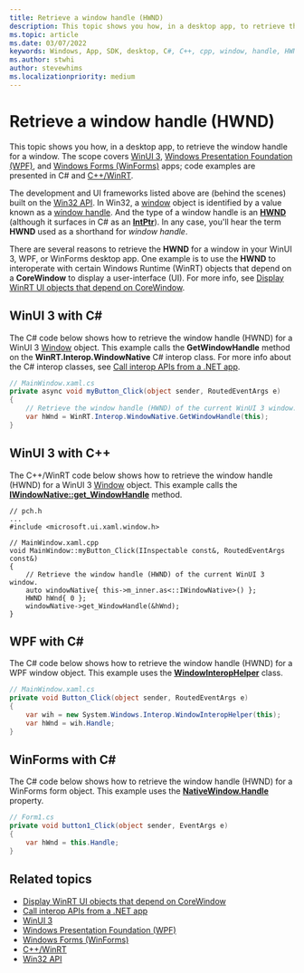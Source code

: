```yaml
---
title: Retrieve a window handle (HWND)
description: This topic shows you how, in a desktop app, to retrieve the window handle for a window.
ms.topic: article
ms.date: 03/07/2022
keywords: Windows, App, SDK, desktop, C#, C++, cpp, window, handle, HWND, WinUI
ms.author: stwhi
author: stevewhims
ms.localizationpriority: medium
---
```


# Retrieve a window handle (HWND)

This topic shows you how, in a desktop app, to retrieve the window handle for a window. The scope covers [WinUI 3](../../winui/winui3/index.md), [Windows Presentation Foundation (WPF)](/dotnet/desktop/wpf/), and [Windows Forms (WinForms)](/dotnet/desktop/winforms/) apps; code examples are presented in C# and [C++/WinRT](/windows/uwp/cpp-and-winrt-apis/).

The development and UI frameworks listed above are (behind the scenes) built on the [Win32 API](/windows/win32/). In Win32, a [window](/windows/win32/winmsg/about-windows) object is identified by a value known as a [window handle](/windows/win32/winmsg/about-windows#window-handle). And the type of a window handle is an **[HWND](/windows/win32/winprog/windows-data-types)** (although it surfaces in C# as an [**IntPtr**](/dotnet/api/system.intptr)). In any case, you'll hear the term **HWND** used as a shorthand for *window handle*.

There are several reasons to retrieve the **HWND** for a window in your WinUI 3, WPF, or WinForms desktop app. One example is to use the **HWND** to interoperate with certain Windows Runtime (WinRT) objects that depend on a **CoreWindow** to display a user-interface (UI). For more info, see [Display WinRT UI objects that depend on CoreWindow](./display-ui-objects.md).

## WinUI 3 with C#

The C# code below shows how to retrieve the window handle (HWND) for a WinUI 3 [Window](/windows/windows-app-sdk/api/winrt/microsoft.ui.xaml.window) object. This example calls the **GetWindowHandle** method on the **WinRT.Interop.WindowNative** C# interop class. For more info about the C# interop classes, see [Call interop APIs from a .NET app](../../desktop/modernize/winrt-com-interop-csharp.md).

```csharp
// MainWindow.xaml.cs
private async void myButton_Click(object sender, RoutedEventArgs e)
{
    // Retrieve the window handle (HWND) of the current WinUI 3 window.
    var hWnd = WinRT.Interop.WindowNative.GetWindowHandle(this);
}
```

## WinUI 3 with C++

The C++/WinRT code below shows how to retrieve the window handle (HWND) for a WinUI 3 [Window](/windows/windows-app-sdk/api/winrt/microsoft.ui.xaml.window) object. This example calls the [**IWindowNative::get_WindowHandle**](/windows/windows-app-sdk/api/win32/microsoft.ui.xaml.window/nf-microsoft-ui-xaml-window-iwindownative-get_windowhandle) method.

```cppwinrt
// pch.h
...
#include <microsoft.ui.xaml.window.h>

// MainWindow.xaml.cpp
void MainWindow::myButton_Click(IInspectable const&, RoutedEventArgs const&)
{
    // Retrieve the window handle (HWND) of the current WinUI 3 window.
    auto windowNative{ this->m_inner.as<::IWindowNative>() };
    HWND hWnd{ 0 };
    windowNative->get_WindowHandle(&hWnd);
}
```

## WPF with C#

The C# code below shows how to retrieve the window handle (HWND) for a WPF window object. This example uses the [**WindowInteropHelper**](/dotnet/api/system.windows.interop.windowinterophelper) class.

```csharp
// MainWindow.xaml.cs
private void Button_Click(object sender, RoutedEventArgs e)
{
    var wih = new System.Windows.Interop.WindowInteropHelper(this);
    var hWnd = wih.Handle;
}
```

## WinForms with C#

The C# code below shows how to retrieve the window handle (HWND) for a WinForms form object. This example uses the [**NativeWindow.Handle**](/dotnet/api/system.windows.forms.nativewindow.handle) property.

```csharp
// Form1.cs
private void button1_Click(object sender, EventArgs e)
{
    var hWnd = this.Handle;
}
```

## Related topics

* [Display WinRT UI objects that depend on CoreWindow](./display-ui-objects.md)
* [Call interop APIs from a .NET app](../../desktop/modernize/winrt-com-interop-csharp.md)
* [WinUI 3](../../winui/winui3/index.md)
* [Windows Presentation Foundation (WPF)](/dotnet/desktop/wpf/)
* [Windows Forms (WinForms)](/dotnet/desktop/winforms/)
* [C++/WinRT](/windows/uwp/cpp-and-winrt-apis/)
* [Win32 API](/windows/win32/)